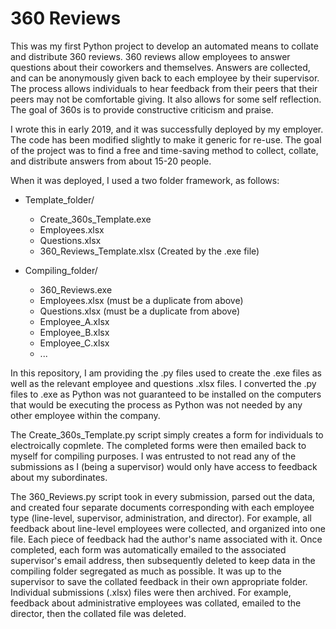 # 360 Reviews
This was my first Python project to develop an automated means to collate and distribute 360 reviews. 360 reviews allow employees to answer questions about their coworkers and themselves. Answers are collected, and can be anonymously given back to each employee by their supervisor. The process allows individuals to hear feedback from their peers that their peers may not be comfortable giving. It also allows for some self reflection. The goal of 360s is to provide constructive criticism and praise.

I wrote this in early 2019, and it was successfully deployed by my employer. The code has been modified slightly to make it generic for re-use. The goal of the project was to find a free and time-saving method to collect, collate, and distribute answers from about 15-20 people.

When it was deployed, I used a two folder framework, as follows:

* Template_folder/
    * Create_360s_Template.exe
    * Employees.xlsx
    * Questions.xlsx
    * 360_Reviews_Template.xlsx (Created by the .exe file)

* Compiling_folder/
    * 360_Reviews.exe
    * Employees.xlsx (must be a duplicate from above)
    * Questions.xlsx (must be a duplicate from above)
    * Employee_A.xlsx
    * Employee_B.xlsx
    * Employee_C.xlsx
    * ...
    
In this repository, I am providing the .py files used to create the .exe files as well as the relevant employee and questions .xlsx files. I converted the .py files to .exe as Python was not guaranteed to be installed on the computers that would be executing the process as Python was not needed by any other employee within the company.

The Create_360s_Template.py script simply creates a form for individuals to electroically copmlete. The completed forms were then emailed back to myself for compiling purposes. I was entrusted to not read any of the submissions as I (being a supervisor) would only have access to feedback about my subordinates.

The 360_Reviews.py script took in every submission, parsed out the data, and created four separate documents corresponding with each employee type (line-level, supervisor, administration, and director). For example, all feedback about line-level employees were collected, and organized into one file. Each piece of feedback had the author's name associated with it. Once completed, each form was automatically emailed to the associated supervisor's email address, then subsequently deleted to keep data in the compiling folder segregated as much as possible. It was up to the supervisor to save the collated feedback in their own appropriate folder. Individual submissions (.xlsx) files were then archived. For example, feedback about administrative employees was collated, emailed to the director, then the collated file was deleted.
    

